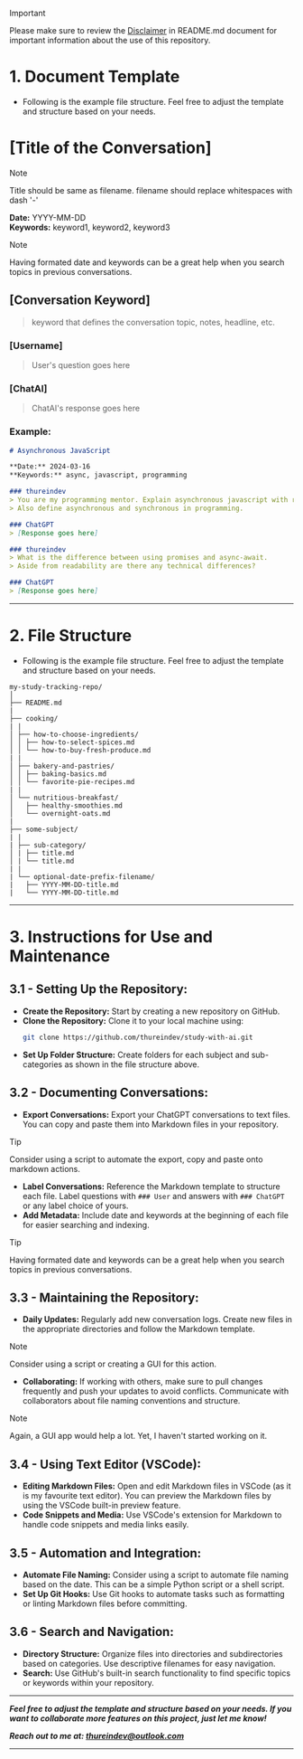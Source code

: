 > [!IMPORTANT]
> Please make sure to review the [Disclaimer](./README.md#disclaimer) in README.md document for important information about the use of this repository.

# 1. **Document Template**

- Following is the example file structure. Feel free to adjust the template and structure based on your needs.

# [Title of the Conversation]
> [!NOTE]
> Title should be same as filename. filename should replace whitespaces with dash '-'

**Date:** YYYY-MM-DD  
**Keywords:** keyword1, keyword2, keyword3
> [!NOTE]
> Having formated date and keywords can be a great help when you search topics in previous conversations.

## [Conversation Keyword]
> keyword that defines the conversation topic, notes, headline, etc.

### [Username]
> User's question goes here

### [ChatAI]
> ChatAI's response goes here

### Example:
```markdown
# Asynchronous JavaScript

**Date:** 2024-03-16  
**Keywords:** async, javascript, programming

### thureindev
> You are my programming mentor. Explain asynchronous javascript with real code scenarios. 
> Also define asynchronous and synchronous in programming. 

### ChatGPT
> [Response goes here]

### thureindev
> What is the difference between using promises and async-await. 
> Aside from readability are there any technical differences?

### ChatGPT
> [Response goes here]
```

---

# 2. **File Structure**

- Following is the example file structure. Feel free to adjust the template and structure based on your needs.

```
my-study-tracking-repo/
│
├── README.md
| 
├── cooking/
| |
│ ├── how-to-choose-ingredients/
│ │ ├── how-to-select-spices.md
│ │ └── how-to-buy-fresh-produce.md
| |
│ ├── bakery-and-pastries/
│ │ ├── baking-basics.md
│ │ └── favorite-pie-recipes.md
| |
│ └── nutritious-breakfast/
│   ├── healthy-smoothies.md
│   └── overnight-oats.md
|
├── some-subject/
| |
| ├── sub-category/
│ | ├── title.md
│ | └── title.md
| |
| └── optional-date-prefix-filename/
|   ├── YYYY-MM-DD-title.md
|   └── YYYY-MM-DD-title.md
```

---

# 3. **Instructions for Use and Maintenance**

## 3.1 - **Setting Up the Repository:**
   - **Create the Repository:** Start by creating a new repository on GitHub.
   - **Clone the Repository:** Clone it to your local machine using:
     ```bash
     git clone https://github.com/thureindev/study-with-ai.git
     ```
   - **Set Up Folder Structure:** Create folders for each subject and sub-categories as shown in the file structure above.

## 3.2 - **Documenting Conversations:**
   - **Export Conversations:** Export your ChatGPT conversations to text files. You can copy and paste them into Markdown files in your repository.
   > [!TIP] 
   > Consider using a script to automate the export, copy and paste onto markdown actions.
   - **Label Conversations:** Reference the Markdown template to structure each file. Label questions with `### User` and answers with `### ChatGPT` or any label choice of yours.
   - **Add Metadata:** Include date and keywords at the beginning of each file for easier searching and indexing.
   > [!TIP] 
   > Having formated date and keywords can be a great help when you search topics in previous conversations.

## 3.3 - **Maintaining the Repository:**
   - **Daily Updates:** Regularly add new conversation logs. Create new files in the appropriate directories and follow the Markdown template.
   > [!NOTE] 
   > Consider using a script or creating a GUI for this action.
   - **Collaborating:** If working with others, make sure to pull changes frequently and push your updates to avoid conflicts. Communicate with collaborators about file naming conventions and structure.
   > [!NOTE] 
   > Again, a GUI app would help a lot. Yet, I haven't started working on it. 

## 3.4 - **Using Text Editor (VSCode):**
   - **Editing Markdown Files:** Open and edit Markdown files in VSCode (as it is my favourite text editor). You can preview the Markdown files by using the VSCode built-in preview feature.
   - **Code Snippets and Media:** Use VSCode's extension for Markdown to handle code snippets and media links easily.

## 3.5 - **Automation and Integration:**
   - **Automate File Naming:** Consider using a script to automate file naming based on the date. This can be a simple Python script or a shell script.
   - **Set Up Git Hooks:** Use Git hooks to automate tasks such as formatting or linting Markdown files before committing.

## 3.6 - **Search and Navigation:**
   - **Directory Structure:** Organize files into directories and subdirectories based on categories. Use descriptive filenames for easy navigation.
   - **Search:** Use GitHub's built-in search functionality to find specific topics or keywords within your repository.

---

***Feel free to adjust the template and structure based on your needs. If you want to collaborate more features on this project, just let me know!***

***Reach out to me at: thureindev@outlook.com***

---